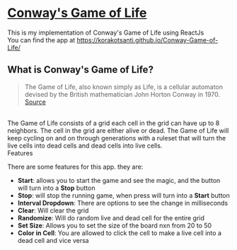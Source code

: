 # [Conway's Game of Life](https://korakotsanti.github.io/Conway-Game-of-Life/)

This is my implementation of Conway's Game of Life using ReactJs</br>
You can find the app at https://korakotsanti.github.io/Conway-Game-of-Life/

## What is Conway's Game of Life?
> The Game of Life, also known simply as Life, is a cellular automaton devised by the British mathematician John Horton Conway in 1970. </br>
> [Source](https://en.wikipedia.org/wiki/Conway%27s_Game_of_Life)

</br>
The Game of Life  consists of a grid each cell in the grid can have up to 8 neighbors. The cell in the grid are either alive or dead.
The Game of Life will keep cycling on and on through generations with a ruleset that will turn the live cells into dead cells and dead cells into live cells.
</br
The rules are as followed:
- Live cell with less than 2 neighbors or more than 3 neighbors will become a dead cell
- Dead cells with exactly 3 neighbors will become a live cell

## Features
There are some features for this app. they are:
- **Start**: allows you to start the game and see the magic, and the button will turn into a **Stop** button
- **Stop**: will stop the running game, when press will turn into a **Start** button
- **Interval Dropdown**: There are options to see the change in milliseconds
- **Clear**: Will clear the grid
- **Randomize**: Will do random live and dead cell for the entire grid
- **Set Size**: Allows you to set the size of the board nxn from 20 to 50
- **Color in Cell**: You are allowed to click the cell to make a live cell into a dead cell and vice versa
